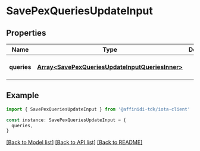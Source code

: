 # SavePexQueriesUpdateInput

## Properties

| Name        | Type                                                                                               | Description | Notes                             |
| ----------- | -------------------------------------------------------------------------------------------------- | ----------- | --------------------------------- |
| **queries** | [**Array&lt;SavePexQueriesUpdateInputQueriesInner&gt;**](SavePexQueriesUpdateInputQueriesInner.md) |             | [optional] [default to undefined] |

## Example

```typescript
import { SavePexQueriesUpdateInput } from '@affinidi-tdk/iota-client'

const instance: SavePexQueriesUpdateInput = {
  queries,
}
```

[[Back to Model list]](../README.md#documentation-for-models) [[Back to API list]](../README.md#documentation-for-api-endpoints) [[Back to README]](../README.md)
